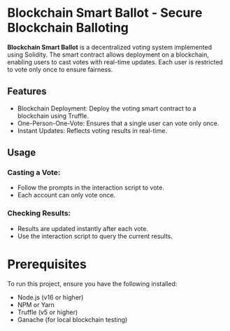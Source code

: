 # Blockchain Smart Ballot - Secure Blockchain Balloting

**Blockchain Smart Ballot** is a decentralized voting system implemented using Solidity. The smart contract allows deployment on a blockchain, enabling users to cast votes with real-time updates. Each user is restricted to vote only once to ensure fairness.
  
## Features
* Blockchain Deployment: Deploy the voting smart contract to a blockchain using Truffle.
* One-Person-One-Vote: Ensures that a single user can vote only once.
* Instant Updates: Reflects voting results in real-time.

## Usage
### Casting a Vote:
* Follow the prompts in the interaction script to vote.
* Each account can only vote once.

### Checking Results:
* Results are updated instantly after each vote.
* Use the interaction script to query the current results.

# Prerequisites
To run this project, ensure you have the following installed:

* Node.js (v16 or higher)
* NPM or Yarn
* Truffle (v5 or higher)
* Ganache (for local blockchain testing)
